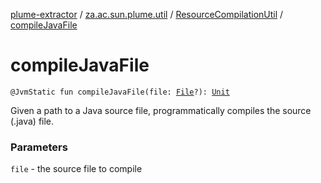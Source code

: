 [plume-extractor](../../index.md) / [za.ac.sun.plume.util](../index.md) / [ResourceCompilationUtil](index.md) / [compileJavaFile](./compile-java-file.md)

# compileJavaFile

`@JvmStatic fun compileJavaFile(file: `[`File`](https://docs.oracle.com/javase/8/docs/api/java/io/File.html)`?): `[`Unit`](https://kotlinlang.org/api/latest/jvm/stdlib/kotlin/-unit/index.html)

Given a path to a Java source file, programmatically compiles the source (.java) file.

### Parameters

`file` - the source file to compile